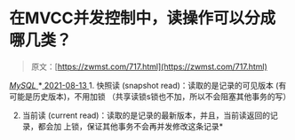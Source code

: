 <!--yml
category: 未分类
date: 0001-01-01 00:00:00
-->

# 在MVCC并发控制中，读操作可以分成哪几类？

> 原文：[https://zwmst.com/717.html](https://zwmst.com/717.html)

   [ *MySQL* ](https://zwmst.com/mysql)*[ <time datetime="2021-08-14T07:58:03+08:00"> 2021-08-13 </time> ](https://zwmst.com/717.html)  1.  快照读 (snapshot read)：读取的是记录的可见版本 (有可能是历史版本)，不用加锁 （共享读锁s锁也不加，所以不会阻塞其他事务的写）

2.  当前读 (current read)：读取的是记录的最新版本，并且，当前读返回的记录，都会加 上锁，保证其他事务不会再并发修改这条记录*